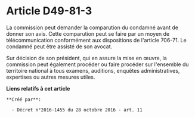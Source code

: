 # Article D49-81-3

La commission peut demander la comparution du condamné avant de donner  son avis. Cette comparution peut se faire par un
moyen de  télécommunication conformément aux dispositions de l'article 706-71. Le  condamné peut être assisté de son avocat. 

Sur  décision de son président, qui en assure la mise en œuvre, la commission  peut également procéder ou faire procéder sur
l'ensemble du territoire  national à tous examens, auditions, enquêtes administratives, expertises  ou autres mesures utiles.

**Liens relatifs à cet article**

	**Créé par**:

	  - Décret n°2016-1455 du 28 octobre 2016 - art. 11
